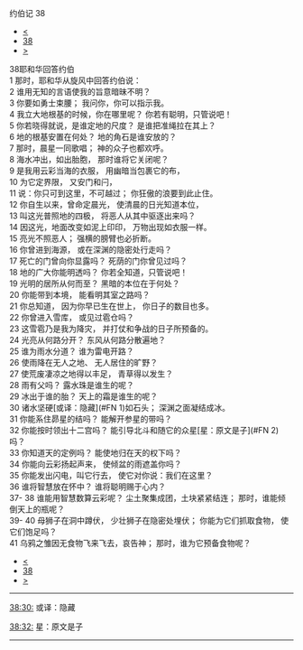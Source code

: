 ﻿





 约伯记 38




* [<](bible/JOB37.md)
* [38](bible/JOB.md)
* [>](bible/JOB39.md)



 
38耶和华回答约伯  
1 那时，耶和华从旋风中回答约伯说：  
2 谁用无知的言语使我的旨意暗昧不明？  
3 你要如勇士束腰； 我问你，你可以指示我。     
4 我立大地根基的时候，你在哪里呢？ 你若有聪明，只管说吧！  
5 你若晓得就说，是谁定地的尺度？ 是谁把准绳拉在其上？  
6 地的根基安置在何处？ 地的角石是谁安放的？  
7 那时，晨星一同歌唱； 神的众子也都欢呼。     
8 海水冲出，如出胎胞， 那时谁将它关闭呢？  
9 是我用云彩当海的衣服， 用幽暗当包裹它的布，  
10 为它定界限， 又安门和闩，  
11 说：你只可到这里，不可越过； 你狂傲的浪要到此止住。     
12 你自生以来，曾命定晨光， 使清晨的日光知道本位，  
13 叫这光普照地的四极， 将恶人从其中驱逐出来吗？  
14 因这光，地面改变如泥上印印， 万物出现如衣服一样。  
15 亮光不照恶人； 强横的膀臂也必折断。     
16 你曾进到海源， 或在深渊的隐密处行走吗？  
17 死亡的门曾向你显露吗？ 死荫的门你曾见过吗？  
18 地的广大你能明透吗？ 你若全知道，只管说吧！     
19 光明的居所从何而至？ 黑暗的本位在于何处？  
20 你能带到本境， 能看明其室之路吗？  
21 你总知道， 因为你早已生在世上， 你日子的数目也多。     
22 你曾进入雪库， 或见过雹仓吗？  
23 这雪雹乃是我为降灾， 并打仗和争战的日子所预备的。  
24 光亮从何路分开？ 东风从何路分散遍地？     
25 谁为雨水分道？ 谁为雷电开路？  
26 使雨降在无人之地、 无人居住的旷野？  
27 使荒废凄凉之地得以丰足， 青草得以发生？  
28 雨有父吗？ 露水珠是谁生的呢？  
29 冰出于谁的胎？ 天上的霜是谁生的呢？  
30 诸水坚硬[或译：隐藏](#FN
1)如石头； 深渊之面凝结成冰。     
31 你能系住昴星的结吗？ 能解开参星的带吗？  
32 你能按时领出十二宫吗？ 能引导北斗和随它的众星[星：原文是子](#FN
2)吗？  
33 你知道天的定例吗？ 能使地归在天的权下吗？     
34 你能向云彩扬起声来， 使倾盆的雨遮盖你吗？  
35 你能发出闪电，叫它行去， 使它对你说：我们在这里？  
36 谁将智慧放在怀中？ 谁将聪明赐于心内？  
37-
38 谁能用智慧数算云彩呢？ 尘土聚集成团，土块紧紧结连； 那时，谁能倾倒天上的瓶呢？     
39-
40 母狮子在洞中蹲伏， 少壮狮子在隐密处埋伏； 你能为它们抓取食物， 使它们饱足吗？  
41 乌鸦之雏因无食物飞来飞去，哀告神； 那时，谁为它预备食物呢？ 
* [<](bible/JOB37.md)
* [38](bible/JOB.md)
* [>](bible/JOB39.md)





---


[38:30:](#V30)
或译：隐藏


[38:32:](#V32)
星：原文是子




---









